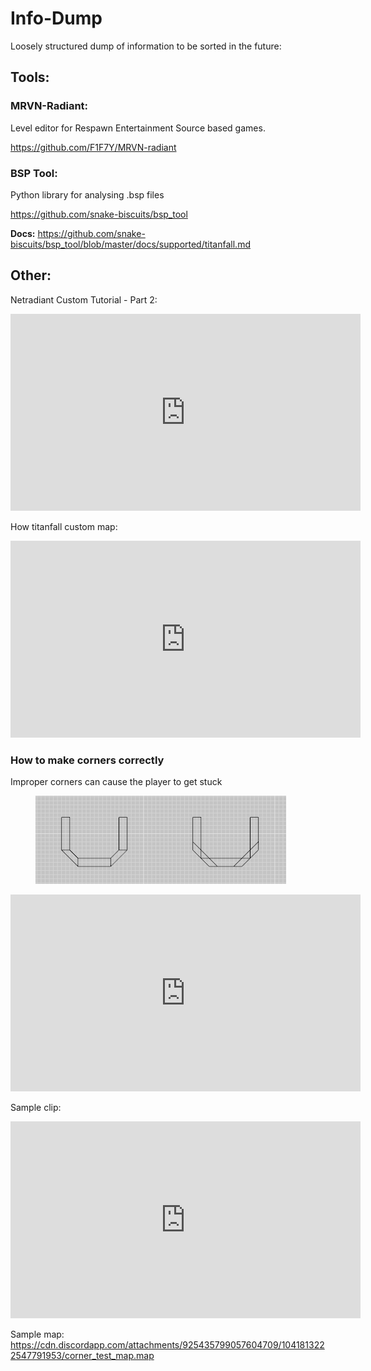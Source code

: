 # Info-Dump

Loosely structured dump of information to be sorted in the future:

## Tools:

### MRVN-Radiant:

Level editor for Respawn Entertainment Source based games.

https://github.com/F1F7Y/MRVN-radiant

### BSP Tool:

Python library for analysing .bsp files

https://github.com/snake-biscuits/bsp_tool

**Docs:** https://github.com/snake-biscuits/bsp_tool/blob/master/docs/supported/titanfall.md


## Other:

Netradiant Custom Tutorial - Part 2:

<iframe width="560" height="315" src="https://www.youtube-nocookie.com/embed/JZO8H4rBqtA" title="YouTube video player" frameborder="0" allow="accelerometer; autoplay; clipboard-write; encrypted-media; gyroscope; picture-in-picture; web-share" referrerpolicy="strict-origin-when-cross-origin" allowfullscreen></iframe>

How titanfall custom map:

<iframe width="560" height="315" src="https://www.youtube-nocookie.com/embed/gmNzc5Go2ow" title="YouTube video player" frameborder="0" allow="accelerometer; autoplay; clipboard-write; encrypted-media; gyroscope; picture-in-picture; web-share" referrerpolicy="strict-origin-when-cross-origin" allowfullscreen></iframe>

### How to make corners correctly

Improper corners can cause the player to get stuck

<figure class="screenshot">
<img src="/_static/map-corners.png" class="screenshot"
alt="/_static/map-corners.png" />
</figure>

<iframe width="560" height="315" src="https://www.youtube-nocookie.com/embed/mwvxonuCm8U" title="YouTube video player" frameborder="0" allow="accelerometer; autoplay; clipboard-write; encrypted-media; gyroscope; picture-in-picture; web-share" referrerpolicy="strict-origin-when-cross-origin" allowfullscreen></iframe>

Sample clip: 

<iframe width="560" height="315" src="https://www.youtube-nocookie.com/embed/zgWDme7Y6oI" title="YouTube video player" frameborder="0" allow="accelerometer; autoplay; clipboard-write; encrypted-media; gyroscope; picture-in-picture; web-share" referrerpolicy="strict-origin-when-cross-origin" allowfullscreen></iframe>

Sample map: https://cdn.discordapp.com/attachments/925435799057604709/1041813222547791953/corner_test_map.map
